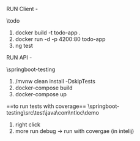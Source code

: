 
RUN Client -

\todo

1. docker build -t todo-app .
2. docker run -d -p 4200:80 todo-app
3. ng test

RUN API -

\springboot-testing

1. /mvnw clean install -DskipTests
2. docker-compose build
3. docker-compose up

==to run tests with coverage==
\springboot-testing\src\test\java\com\ntloc\demo
1. right click
2. more run debug -> run with covergae (in intelij)

